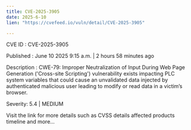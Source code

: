 ```yaml
---
title: CVE-2025-3905
date: 2025-6-10
lien: "https://cvefeed.io/vuln/detail/CVE-2025-3905"

---
```


CVE ID : CVE-2025-3905

Published :  June 10
2025
9:15 a.m. | 2 hours
58 minutes ago

Description : CWE-79: Improper Neutralization of Input During Web Page Generation ('Cross-site Scripting') vulnerability
exists impacting PLC system variables that could cause an unvalidated data injected by authenticated
malicious user leading to modify or read data in a victim’s browser.

Severity: 5.4 | MEDIUM

Visit the link for more details
such as CVSS details
affected products
timeline
and more...
